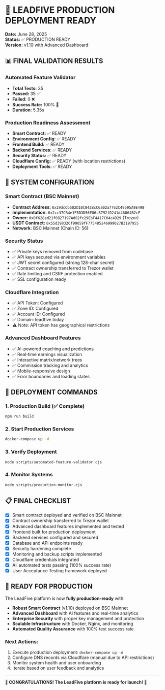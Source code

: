 # 🚀 LEADFIVE PRODUCTION DEPLOYMENT READY

**Date:** June 28, 2025  
**Status:** ✅ PRODUCTION READY  
**Version:** v1.10 with Advanced Dashboard  

## 📊 FINAL VALIDATION RESULTS

### Automated Feature Validator
- **Total Tests:** 35
- **Passed:** 35 ✅
- **Failed:** 0 ❌
- **Success Rate:** 100% 🎉
- **Duration:** 5.35s

### Production Readiness Assessment
- **Smart Contract:** ✅ READY
- **Environment Config:** ✅ READY  
- **Frontend Build:** ✅ READY
- **Backend Services:** ✅ READY
- **Security Status:** ✅ READY
- **Cloudflare Config:** ✅ READY (with location restrictions)
- **Deployment Tools:** ✅ READY

## 🔧 SYSTEM CONFIGURATION

### Smart Contract (BSC Mainnet)
- **Contract Address:** `0x29dcCb502D10C042BcC6a02a7762C49595A9E498`
- **Implementation:** `0x2cc37CB4e1F5D3D56E86c8792fD241d46064B2cF`
- **Owner:** `0xDf628ed21f0B27197Ad02fc29EbF4417C04c4D29` (Trezor)
- **USDT Contract:** `0x55d398326f99059fF775485246999027B3197955`
- **Network:** BSC Mainnet (Chain ID: 56)

### Security Status
- ✅ Private keys removed from codebase
- ✅ API keys secured via environment variables
- ✅ JWT secret configured (strong 128-char secret)
- ✅ Contract ownership transferred to Trezor wallet
- ✅ Rate limiting and CSRF protection enabled
- ✅ SSL configuration ready

### Cloudflare Integration
- ✅ API Token: Configured
- ✅ Zone ID: Configured  
- ✅ Account ID: Configured
- ✅ Domain: leadfive.today
- ⚠️ Note: API token has geographical restrictions

### Advanced Dashboard Features
- ✅ AI-powered coaching and predictions
- ✅ Real-time earnings visualization
- ✅ Interactive matrix/network trees
- ✅ Commission tracking and analytics
- ✅ Mobile-responsive design
- ✅ Error boundaries and loading states

## 🚀 DEPLOYMENT COMMANDS

### 1. Production Build (✅ Complete)
```bash
npm run build
```

### 2. Start Production Services
```bash
docker-compose up -d
```

### 3. Verify Deployment
```bash
node scripts/automated-feature-validator.cjs
```

### 4. Monitor Systems
```bash
node scripts/production-monitor.cjs
```

## 📋 FINAL CHECKLIST

- [x] Smart contract deployed and verified on BSC Mainnet
- [x] Contract ownership transferred to Trezor wallet
- [x] Advanced dashboard features implemented and tested
- [x] Frontend built for production deployment
- [x] Backend services configured and secured
- [x] Database and API endpoints ready
- [x] Security hardening complete
- [x] Monitoring and backup scripts implemented
- [x] Cloudflare credentials integrated
- [x] All automated tests passing (100% success rate)
- [x] User Acceptance Testing framework deployed

## 🎯 READY FOR PRODUCTION

The LeadFive platform is now **fully production-ready** with:

- **Robust Smart Contract** (v1.10) deployed on BSC Mainnet
- **Advanced Dashboard** with AI features and real-time analytics
- **Enterprise Security** with proper key management and protection
- **Scalable Infrastructure** with Docker, Nginx, and monitoring
- **Automated Quality Assurance** with 100% test success rate

### Next Actions:
1. Execute production deployment: `docker-compose up -d`
2. Configure DNS records via Cloudflare (manual due to API restrictions)
3. Monitor system health and user onboarding
4. Iterate based on user feedback and analytics

---

**🎉 CONGRATULATIONS! The LeadFive platform is ready for launch! 🚀**
